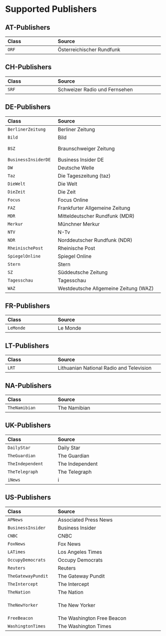 # Supported Publishers


## AT-Publishers

<table class="publishers at">
  <thead>
    <tr>
      <th>Class&#160;&#160;&#160;&#160;&#160;&#160;&#160;&#160;&#160;&#160;&#160;&#160;&#160;&#160;&#160;&#160;&#160;&#160;&#160;&#160;&#160;&#160;&#160;&#160;</th>
      <th>Source&#160;&#160;&#160;&#160;&#160;&#160;&#160;&#160;&#160;&#160;&#160;&#160;&#160;&#160;&#160;&#160;&#160;&#160;&#160;&#160;&#160;&#160;&#160;&#160;&#160;&#160;&#160;&#160;&#160;&#160;&#160;&#160;&#160;&#160;&#160;&#160;&#160;&#160;&#160;&#160;&#160;&#160;&#160;&#160;&#160;&#160;&#160;&#160;&#160;&#160;&#160;&#160;&#160;&#160;&#160;&#160;&#160;&#160;&#160;&#160;&#160;&#160;&#160;&#160;&#160;&#160;&#160;&#160;</th>
      <th>URL&#160;&#160;&#160;&#160;&#160;&#160;&#160;&#160;&#160;&#160;&#160;&#160;&#160;&#160;&#160;&#160;&#160;&#160;&#160;&#160;&#160;&#160;&#160;&#160;&#160;&#160;&#160;&#160;&#160;&#160;&#160;&#160;&#160;&#160;&#160;&#160;&#160;&#160;&#160;&#160;&#160;&#160;&#160;&#160;&#160;&#160;&#160;&#160;&#160;&#160;&#160;&#160;</th>
      <th>Missing&#160;Attributes</th>
      <th>Additional&#160;Attributes&#160;&#160;&#160;&#160;</th>
    </tr>
  </thead>
  <tbody>
    <tr>
      <td>
        <code>ORF</code>
      </td>
      <td>
        <div>&#214;sterreichischer Rundfunk</div>
      </td>
      <td>
        <a href="https://www.orf.at">
          <span>www.orf.at</span>
        </a>
      </td>
      <td>
        <code>topics</code>
      </td>
      <td>&#160;</td>
    </tr>
  </tbody>
</table>


## CH-Publishers

<table class="publishers ch">
  <thead>
    <tr>
      <th>Class&#160;&#160;&#160;&#160;&#160;&#160;&#160;&#160;&#160;&#160;&#160;&#160;&#160;&#160;&#160;&#160;&#160;&#160;&#160;&#160;&#160;&#160;&#160;&#160;</th>
      <th>Source&#160;&#160;&#160;&#160;&#160;&#160;&#160;&#160;&#160;&#160;&#160;&#160;&#160;&#160;&#160;&#160;&#160;&#160;&#160;&#160;&#160;&#160;&#160;&#160;&#160;&#160;&#160;&#160;&#160;&#160;&#160;&#160;&#160;&#160;&#160;&#160;&#160;&#160;&#160;&#160;&#160;&#160;&#160;&#160;&#160;&#160;&#160;&#160;&#160;&#160;&#160;&#160;&#160;&#160;&#160;&#160;&#160;&#160;&#160;&#160;&#160;&#160;&#160;&#160;&#160;&#160;&#160;&#160;</th>
      <th>URL&#160;&#160;&#160;&#160;&#160;&#160;&#160;&#160;&#160;&#160;&#160;&#160;&#160;&#160;&#160;&#160;&#160;&#160;&#160;&#160;&#160;&#160;&#160;&#160;&#160;&#160;&#160;&#160;&#160;&#160;&#160;&#160;&#160;&#160;&#160;&#160;&#160;&#160;&#160;&#160;&#160;&#160;&#160;&#160;&#160;&#160;&#160;&#160;&#160;&#160;&#160;&#160;</th>
      <th>Missing&#160;Attributes</th>
      <th>Additional&#160;Attributes&#160;&#160;&#160;&#160;</th>
    </tr>
  </thead>
  <tbody>
    <tr>
      <td>
        <code>SRF</code>
      </td>
      <td>
        <div>Schweizer Radio und Fernsehen</div>
      </td>
      <td>
        <a href="https://www.srf.ch/">
          <span>www.srf.ch</span>
        </a>
      </td>
      <td>
        <code>topics</code>
      </td>
      <td>&#160;</td>
    </tr>
  </tbody>
</table>


## DE-Publishers

<table class="publishers de">
  <thead>
    <tr>
      <th>Class&#160;&#160;&#160;&#160;&#160;&#160;&#160;&#160;&#160;&#160;&#160;&#160;&#160;&#160;&#160;&#160;&#160;&#160;&#160;&#160;&#160;&#160;&#160;&#160;</th>
      <th>Source&#160;&#160;&#160;&#160;&#160;&#160;&#160;&#160;&#160;&#160;&#160;&#160;&#160;&#160;&#160;&#160;&#160;&#160;&#160;&#160;&#160;&#160;&#160;&#160;&#160;&#160;&#160;&#160;&#160;&#160;&#160;&#160;&#160;&#160;&#160;&#160;&#160;&#160;&#160;&#160;&#160;&#160;&#160;&#160;&#160;&#160;&#160;&#160;&#160;&#160;&#160;&#160;&#160;&#160;&#160;&#160;&#160;&#160;&#160;&#160;&#160;&#160;&#160;&#160;&#160;&#160;&#160;&#160;</th>
      <th>URL&#160;&#160;&#160;&#160;&#160;&#160;&#160;&#160;&#160;&#160;&#160;&#160;&#160;&#160;&#160;&#160;&#160;&#160;&#160;&#160;&#160;&#160;&#160;&#160;&#160;&#160;&#160;&#160;&#160;&#160;&#160;&#160;&#160;&#160;&#160;&#160;&#160;&#160;&#160;&#160;&#160;&#160;&#160;&#160;&#160;&#160;&#160;&#160;&#160;&#160;&#160;&#160;</th>
      <th>Missing&#160;Attributes</th>
      <th>Additional&#160;Attributes&#160;&#160;&#160;&#160;</th>
    </tr>
  </thead>
  <tbody>
    <tr>
      <td>
        <code>BerlinerZeitung</code>
      </td>
      <td>
        <div>Berliner Zeitung</div>
      </td>
      <td>
        <a href="https://www.berliner-zeitung.de/">
          <span>www.berliner-zeitung.de</span>
        </a>
      </td>
      <td>&#160;</td>
      <td>&#160;</td>
    </tr>
    <tr>
      <td>
        <code>Bild</code>
      </td>
      <td>
        <div>Bild</div>
      </td>
      <td>
        <a href="https://www.bild.de/">
          <span>www.bild.de</span>
        </a>
      </td>
      <td>&#160;</td>
      <td>&#160;</td>
    </tr>
    <tr>
      <td>
        <code>BSZ</code>
      </td>
      <td>
        <div>Braunschweiger Zeitung</div>
      </td>
      <td>
        <a href="https://www.braunschweiger-zeitung.de/">
          <span>www.braunschweiger-zeitung.de</span>
        </a>
      </td>
      <td>&#160;</td>
      <td>&#160;</td>
    </tr>
    <tr>
      <td>
        <code>BusinessInsiderDE</code>
      </td>
      <td>
        <div>Business Insider DE</div>
      </td>
      <td>
        <a href="https://www.businessinsider.de/">
          <span>www.businessinsider.de</span>
        </a>
      </td>
      <td>&#160;</td>
      <td>&#160;</td>
    </tr>
    <tr>
      <td>
        <code>DW</code>
      </td>
      <td>
        <div>Deutsche Welle</div>
      </td>
      <td>
        <a href="https://www.dw.com/">
          <span>www.dw.com</span>
        </a>
      </td>
      <td>&#160;</td>
      <td>&#160;</td>
    </tr>
    <tr>
      <td>
        <code>Taz</code>
      </td>
      <td>
        <div>Die Tageszeitung (taz)</div>
      </td>
      <td>
        <a href="https://taz.de/">
          <span>taz.de</span>
        </a>
      </td>
      <td>&#160;</td>
      <td>&#160;</td>
    </tr>
    <tr>
      <td>
        <code>DieWelt</code>
      </td>
      <td>
        <div>Die Welt</div>
      </td>
      <td>
        <a href="https://www.welt.de/">
          <span>www.welt.de</span>
        </a>
      </td>
      <td>&#160;</td>
      <td>&#160;</td>
    </tr>
    <tr>
      <td>
        <code>DieZeit</code>
      </td>
      <td>
        <div>Die Zeit</div>
      </td>
      <td>
        <a href="https://www.zeit.de/">
          <span>www.zeit.de</span>
        </a>
      </td>
      <td>&#160;</td>
      <td>&#160;</td>
    </tr>
    <tr>
      <td>
        <code>Focus</code>
      </td>
      <td>
        <div>Focus Online</div>
      </td>
      <td>
        <a href="https://www.focus.de/">
          <span>www.focus.de</span>
        </a>
      </td>
      <td>&#160;</td>
      <td>&#160;</td>
    </tr>
    <tr>
      <td>
        <code>FAZ</code>
      </td>
      <td>
        <div>Frankfurter Allgemeine Zeitung</div>
      </td>
      <td>
        <a href="https://www.faz.net/">
          <span>www.faz.net</span>
        </a>
      </td>
      <td>&#160;</td>
      <td>&#160;</td>
    </tr>
    <tr>
      <td>
        <code>MDR</code>
      </td>
      <td>
        <div>Mitteldeutscher Rundfunk (MDR)</div>
      </td>
      <td>
        <a href="https://www.mdr.de/">
          <span>www.mdr.de</span>
        </a>
      </td>
      <td>&#160;</td>
      <td>&#160;</td>
    </tr>
    <tr>
      <td>
        <code>Merkur</code>
      </td>
      <td>
        <div>M&#252;nchner Merkur</div>
      </td>
      <td>
        <a href="https://www.merkur.de/">
          <span>www.merkur.de</span>
        </a>
      </td>
      <td>
        <code>topics</code>
      </td>
      <td>&#160;</td>
    </tr>
    <tr>
      <td>
        <code>NTV</code>
      </td>
      <td>
        <div>N-Tv</div>
      </td>
      <td>
        <a href="https://www.n-tv.de/">
          <span>www.n-tv.de</span>
        </a>
      </td>
      <td>&#160;</td>
      <td>&#160;</td>
    </tr>
    <tr>
      <td>
        <code>NDR</code>
      </td>
      <td>
        <div>Norddeutscher Rundfunk (NDR)</div>
      </td>
      <td>
        <a href="https://www.ndr.de/">
          <span>www.ndr.de</span>
        </a>
      </td>
      <td>&#160;</td>
      <td>&#160;</td>
    </tr>
    <tr>
      <td>
        <code>RheinischePost</code>
      </td>
      <td>
        <div>Rheinische Post</div>
      </td>
      <td>
        <a href="https://rp-online.de/">
          <span>rp-online.de</span>
        </a>
      </td>
      <td>&#160;</td>
      <td>&#160;</td>
    </tr>
    <tr>
      <td>
        <code>SpiegelOnline</code>
      </td>
      <td>
        <div>Spiegel Online</div>
      </td>
      <td>
        <a href="https://www.spiegel.de/">
          <span>www.spiegel.de</span>
        </a>
      </td>
      <td>&#160;</td>
      <td>&#160;</td>
    </tr>
    <tr>
      <td>
        <code>Stern</code>
      </td>
      <td>
        <div>Stern</div>
      </td>
      <td>
        <a href="https://www.stern.de/">
          <span>www.stern.de</span>
        </a>
      </td>
      <td>&#160;</td>
      <td>&#160;</td>
    </tr>
    <tr>
      <td>
        <code>SZ</code>
      </td>
      <td>
        <div>S&#252;ddeutsche Zeitung</div>
      </td>
      <td>
        <a href="https://www.sueddeutsche.de/">
          <span>www.sueddeutsche.de</span>
        </a>
      </td>
      <td>&#160;</td>
      <td>&#160;</td>
    </tr>
    <tr>
      <td>
        <code>Tagesschau</code>
      </td>
      <td>
        <div>Tagesschau</div>
      </td>
      <td>
        <a href="https://www.tagesschau.de/">
          <span>www.tagesschau.de</span>
        </a>
      </td>
      <td>&#160;</td>
      <td>&#160;</td>
    </tr>
    <tr>
      <td>
        <code>WAZ</code>
      </td>
      <td>
        <div>Westdeutsche Allgemeine Zeitung (WAZ)</div>
      </td>
      <td>
        <a href="https://www.waz.de/">
          <span>www.waz.de</span>
        </a>
      </td>
      <td>&#160;</td>
      <td>&#160;</td>
    </tr>
  </tbody>
</table>


## FR-Publishers

<table class="publishers fr">
  <thead>
    <tr>
      <th>Class&#160;&#160;&#160;&#160;&#160;&#160;&#160;&#160;&#160;&#160;&#160;&#160;&#160;&#160;&#160;&#160;&#160;&#160;&#160;&#160;&#160;&#160;&#160;&#160;</th>
      <th>Source&#160;&#160;&#160;&#160;&#160;&#160;&#160;&#160;&#160;&#160;&#160;&#160;&#160;&#160;&#160;&#160;&#160;&#160;&#160;&#160;&#160;&#160;&#160;&#160;&#160;&#160;&#160;&#160;&#160;&#160;&#160;&#160;&#160;&#160;&#160;&#160;&#160;&#160;&#160;&#160;&#160;&#160;&#160;&#160;&#160;&#160;&#160;&#160;&#160;&#160;&#160;&#160;&#160;&#160;&#160;&#160;&#160;&#160;&#160;&#160;&#160;&#160;&#160;&#160;&#160;&#160;&#160;&#160;</th>
      <th>URL&#160;&#160;&#160;&#160;&#160;&#160;&#160;&#160;&#160;&#160;&#160;&#160;&#160;&#160;&#160;&#160;&#160;&#160;&#160;&#160;&#160;&#160;&#160;&#160;&#160;&#160;&#160;&#160;&#160;&#160;&#160;&#160;&#160;&#160;&#160;&#160;&#160;&#160;&#160;&#160;&#160;&#160;&#160;&#160;&#160;&#160;&#160;&#160;&#160;&#160;&#160;&#160;</th>
      <th>Missing&#160;Attributes</th>
      <th>Additional&#160;Attributes&#160;&#160;&#160;&#160;</th>
    </tr>
  </thead>
  <tbody>
    <tr>
      <td>
        <code>LeMonde</code>
      </td>
      <td>
        <div>Le Monde</div>
      </td>
      <td>
        <a href="https://www.lemonde.fr/">
          <span>www.lemonde.fr</span>
        </a>
      </td>
      <td>&#160;</td>
      <td>&#160;</td>
    </tr>
  </tbody>
</table>


## LT-Publishers

<table class="publishers lt">
  <thead>
    <tr>
      <th>Class&#160;&#160;&#160;&#160;&#160;&#160;&#160;&#160;&#160;&#160;&#160;&#160;&#160;&#160;&#160;&#160;&#160;&#160;&#160;&#160;&#160;&#160;&#160;&#160;</th>
      <th>Source&#160;&#160;&#160;&#160;&#160;&#160;&#160;&#160;&#160;&#160;&#160;&#160;&#160;&#160;&#160;&#160;&#160;&#160;&#160;&#160;&#160;&#160;&#160;&#160;&#160;&#160;&#160;&#160;&#160;&#160;&#160;&#160;&#160;&#160;&#160;&#160;&#160;&#160;&#160;&#160;&#160;&#160;&#160;&#160;&#160;&#160;&#160;&#160;&#160;&#160;&#160;&#160;&#160;&#160;&#160;&#160;&#160;&#160;&#160;&#160;&#160;&#160;&#160;&#160;&#160;&#160;&#160;&#160;</th>
      <th>URL&#160;&#160;&#160;&#160;&#160;&#160;&#160;&#160;&#160;&#160;&#160;&#160;&#160;&#160;&#160;&#160;&#160;&#160;&#160;&#160;&#160;&#160;&#160;&#160;&#160;&#160;&#160;&#160;&#160;&#160;&#160;&#160;&#160;&#160;&#160;&#160;&#160;&#160;&#160;&#160;&#160;&#160;&#160;&#160;&#160;&#160;&#160;&#160;&#160;&#160;&#160;&#160;</th>
      <th>Missing&#160;Attributes</th>
      <th>Additional&#160;Attributes&#160;&#160;&#160;&#160;</th>
    </tr>
  </thead>
  <tbody>
    <tr>
      <td>
        <code>LRT</code>
      </td>
      <td>
        <div>Lithuanian National Radio and Television</div>
      </td>
      <td>
        <a href="https://www.lrt.lt">
          <span>www.lrt.lt</span>
        </a>
      </td>
      <td>&#160;</td>
      <td>&#160;</td>
    </tr>
  </tbody>
</table>


## NA-Publishers

<table class="publishers na">
  <thead>
    <tr>
      <th>Class&#160;&#160;&#160;&#160;&#160;&#160;&#160;&#160;&#160;&#160;&#160;&#160;&#160;&#160;&#160;&#160;&#160;&#160;&#160;&#160;&#160;&#160;&#160;&#160;</th>
      <th>Source&#160;&#160;&#160;&#160;&#160;&#160;&#160;&#160;&#160;&#160;&#160;&#160;&#160;&#160;&#160;&#160;&#160;&#160;&#160;&#160;&#160;&#160;&#160;&#160;&#160;&#160;&#160;&#160;&#160;&#160;&#160;&#160;&#160;&#160;&#160;&#160;&#160;&#160;&#160;&#160;&#160;&#160;&#160;&#160;&#160;&#160;&#160;&#160;&#160;&#160;&#160;&#160;&#160;&#160;&#160;&#160;&#160;&#160;&#160;&#160;&#160;&#160;&#160;&#160;&#160;&#160;&#160;&#160;</th>
      <th>URL&#160;&#160;&#160;&#160;&#160;&#160;&#160;&#160;&#160;&#160;&#160;&#160;&#160;&#160;&#160;&#160;&#160;&#160;&#160;&#160;&#160;&#160;&#160;&#160;&#160;&#160;&#160;&#160;&#160;&#160;&#160;&#160;&#160;&#160;&#160;&#160;&#160;&#160;&#160;&#160;&#160;&#160;&#160;&#160;&#160;&#160;&#160;&#160;&#160;&#160;&#160;&#160;</th>
      <th>Missing&#160;Attributes</th>
      <th>Additional&#160;Attributes&#160;&#160;&#160;&#160;</th>
    </tr>
  </thead>
  <tbody>
    <tr>
      <td>
        <code>TheNamibian</code>
      </td>
      <td>
        <div>The Namibian</div>
      </td>
      <td>
        <a href="https://www.namibian.com.na/">
          <span>www.namibian.com.na</span>
        </a>
      </td>
      <td>
        <code>topics</code>
      </td>
      <td>&#160;</td>
    </tr>
  </tbody>
</table>


## UK-Publishers

<table class="publishers uk">
  <thead>
    <tr>
      <th>Class&#160;&#160;&#160;&#160;&#160;&#160;&#160;&#160;&#160;&#160;&#160;&#160;&#160;&#160;&#160;&#160;&#160;&#160;&#160;&#160;&#160;&#160;&#160;&#160;</th>
      <th>Source&#160;&#160;&#160;&#160;&#160;&#160;&#160;&#160;&#160;&#160;&#160;&#160;&#160;&#160;&#160;&#160;&#160;&#160;&#160;&#160;&#160;&#160;&#160;&#160;&#160;&#160;&#160;&#160;&#160;&#160;&#160;&#160;&#160;&#160;&#160;&#160;&#160;&#160;&#160;&#160;&#160;&#160;&#160;&#160;&#160;&#160;&#160;&#160;&#160;&#160;&#160;&#160;&#160;&#160;&#160;&#160;&#160;&#160;&#160;&#160;&#160;&#160;&#160;&#160;&#160;&#160;&#160;&#160;</th>
      <th>URL&#160;&#160;&#160;&#160;&#160;&#160;&#160;&#160;&#160;&#160;&#160;&#160;&#160;&#160;&#160;&#160;&#160;&#160;&#160;&#160;&#160;&#160;&#160;&#160;&#160;&#160;&#160;&#160;&#160;&#160;&#160;&#160;&#160;&#160;&#160;&#160;&#160;&#160;&#160;&#160;&#160;&#160;&#160;&#160;&#160;&#160;&#160;&#160;&#160;&#160;&#160;&#160;</th>
      <th>Missing&#160;Attributes</th>
      <th>Additional&#160;Attributes&#160;&#160;&#160;&#160;</th>
    </tr>
  </thead>
  <tbody>
    <tr>
      <td>
        <code>DailyStar</code>
      </td>
      <td>
        <div>Daily Star</div>
      </td>
      <td>
        <a href="https://www.dailystar.co.uk/">
          <span>www.dailystar.co.uk</span>
        </a>
      </td>
      <td>&#160;</td>
      <td>&#160;</td>
    </tr>
    <tr>
      <td>
        <code>TheGuardian</code>
      </td>
      <td>
        <div>The Guardian</div>
      </td>
      <td>
        <a href="https://www.theguardian.com/">
          <span>www.theguardian.com</span>
        </a>
      </td>
      <td>&#160;</td>
      <td>&#160;</td>
    </tr>
    <tr>
      <td>
        <code>TheIndependent</code>
      </td>
      <td>
        <div>The Independent</div>
      </td>
      <td>
        <a href="https://www.independent.co.uk/">
          <span>www.independent.co.uk</span>
        </a>
      </td>
      <td>&#160;</td>
      <td>&#160;</td>
    </tr>
    <tr>
      <td>
        <code>TheTelegraph</code>
      </td>
      <td>
        <div>The Telegraph</div>
      </td>
      <td>
        <a href="https://www.telegraph.co.uk/">
          <span>www.telegraph.co.uk</span>
        </a>
      </td>
      <td>&#160;</td>
      <td>&#160;</td>
    </tr>
    <tr>
      <td>
        <code>iNews</code>
      </td>
      <td>
        <div>i</div>
      </td>
      <td>
        <a href="https://inews.co.uk/">
          <span>inews.co.uk</span>
        </a>
      </td>
      <td>&#160;</td>
      <td>&#160;</td>
    </tr>
  </tbody>
</table>


## US-Publishers

<table class="publishers us">
  <thead>
    <tr>
      <th>Class&#160;&#160;&#160;&#160;&#160;&#160;&#160;&#160;&#160;&#160;&#160;&#160;&#160;&#160;&#160;&#160;&#160;&#160;&#160;&#160;&#160;&#160;&#160;&#160;</th>
      <th>Source&#160;&#160;&#160;&#160;&#160;&#160;&#160;&#160;&#160;&#160;&#160;&#160;&#160;&#160;&#160;&#160;&#160;&#160;&#160;&#160;&#160;&#160;&#160;&#160;&#160;&#160;&#160;&#160;&#160;&#160;&#160;&#160;&#160;&#160;&#160;&#160;&#160;&#160;&#160;&#160;&#160;&#160;&#160;&#160;&#160;&#160;&#160;&#160;&#160;&#160;&#160;&#160;&#160;&#160;&#160;&#160;&#160;&#160;&#160;&#160;&#160;&#160;&#160;&#160;&#160;&#160;&#160;&#160;</th>
      <th>URL&#160;&#160;&#160;&#160;&#160;&#160;&#160;&#160;&#160;&#160;&#160;&#160;&#160;&#160;&#160;&#160;&#160;&#160;&#160;&#160;&#160;&#160;&#160;&#160;&#160;&#160;&#160;&#160;&#160;&#160;&#160;&#160;&#160;&#160;&#160;&#160;&#160;&#160;&#160;&#160;&#160;&#160;&#160;&#160;&#160;&#160;&#160;&#160;&#160;&#160;&#160;&#160;</th>
      <th>Missing&#160;Attributes</th>
      <th>Additional&#160;Attributes&#160;&#160;&#160;&#160;</th>
    </tr>
  </thead>
  <tbody>
    <tr>
      <td>
        <code>APNews</code>
      </td>
      <td>
        <div>Associated Press News</div>
      </td>
      <td>
        <a href="https://apnews.com/">
          <span>apnews.com</span>
        </a>
      </td>
      <td>&#160;</td>
      <td>&#160;</td>
    </tr>
    <tr>
      <td>
        <code>BusinessInsider</code>
      </td>
      <td>
        <div>Business Insider</div>
      </td>
      <td>
        <a href="https://www.businessinsider.com/">
          <span>www.businessinsider.com</span>
        </a>
      </td>
      <td>&#160;</td>
      <td>&#160;</td>
    </tr>
    <tr>
      <td>
        <code>CNBC</code>
      </td>
      <td>
        <div>CNBC</div>
      </td>
      <td>
        <a href="https://www.cnbc.com/">
          <span>www.cnbc.com</span>
        </a>
      </td>
      <td>&#160;</td>
      <td>
        <code>key_points</code>
      </td>
    </tr>
    <tr>
      <td>
        <code>FoxNews</code>
      </td>
      <td>
        <div>Fox News</div>
      </td>
      <td>
        <a href="https://www.foxnews.com/">
          <span>www.foxnews.com</span>
        </a>
      </td>
      <td>&#160;</td>
      <td>&#160;</td>
    </tr>
    <tr>
      <td>
        <code>LATimes</code>
      </td>
      <td>
        <div>Los Angeles Times</div>
      </td>
      <td>
        <a href="https://www.latimes.com/">
          <span>www.latimes.com</span>
        </a>
      </td>
      <td>
        <code>topics</code>
      </td>
      <td>&#160;</td>
    </tr>
    <tr>
      <td>
        <code>OccupyDemocrats</code>
      </td>
      <td>
        <div>Occupy Democrats</div>
      </td>
      <td>
        <a href="https://occupydemocrats.com/">
          <span>occupydemocrats.com</span>
        </a>
      </td>
      <td>&#160;</td>
      <td>
        <code>description</code>
      </td>
    </tr>
    <tr>
      <td>
        <code>Reuters</code>
      </td>
      <td>
        <div>Reuters</div>
      </td>
      <td>
        <a href="https://www.reuters.com/">
          <span>www.reuters.com</span>
        </a>
      </td>
      <td>&#160;</td>
      <td>&#160;</td>
    </tr>
    <tr>
      <td>
        <code>TheGatewayPundit</code>
      </td>
      <td>
        <div>The Gateway Pundit</div>
      </td>
      <td>
        <a href="https://www.thegatewaypundit.com/">
          <span>www.thegatewaypundit.com</span>
        </a>
      </td>
      <td>
        <code>topics</code>
      </td>
      <td>&#160;</td>
    </tr>
    <tr>
      <td>
        <code>TheIntercept</code>
      </td>
      <td>
        <div>The Intercept</div>
      </td>
      <td>
        <a href="https://theintercept.com/">
          <span>theintercept.com</span>
        </a>
      </td>
      <td>&#160;</td>
      <td>&#160;</td>
    </tr>
    <tr>
      <td>
        <code>TheNation</code>
      </td>
      <td>
        <div>The Nation</div>
      </td>
      <td>
        <a href="https://www.thenation.com/">
          <span>www.thenation.com</span>
        </a>
      </td>
      <td>&#160;</td>
      <td>&#160;</td>
    </tr>
    <tr>
      <td>
        <code>TheNewYorker</code>
      </td>
      <td>
        <div>The New Yorker</div>
      </td>
      <td>
        <a href="https://www.newyorker.com/">
          <span>www.newyorker.com</span>
        </a>
      </td>
      <td>&#160;</td>
      <td>
        <code>alternative_description</code>
        <code>alternative_title</code>
        <code>description</code>
        <code>section</code>
      </td>
    </tr>
    <tr>
      <td>
        <code>FreeBeacon</code>
      </td>
      <td>
        <div>The Washington Free Beacon</div>
      </td>
      <td>
        <a href="https://freebeacon.com/">
          <span>freebeacon.com</span>
        </a>
      </td>
      <td>&#160;</td>
      <td>&#160;</td>
    </tr>
    <tr>
      <td>
        <code>WashingtonTimes</code>
      </td>
      <td>
        <div>The Washington Times</div>
      </td>
      <td>
        <a href="https://www.washingtontimes.com/">
          <span>www.washingtontimes.com</span>
        </a>
      </td>
      <td>
        <code>topics</code>
      </td>
      <td>&#160;</td>
    </tr>
  </tbody>
</table>
